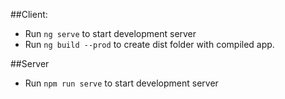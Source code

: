 ##Client:
 - Run `ng serve` to start development server
 - Run `ng build --prod` to create dist folder with compiled app.

##Server
 - Run `npm run serve` to start development server